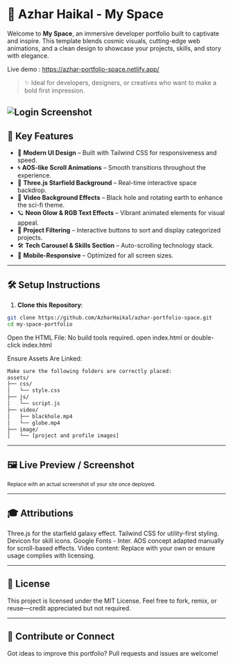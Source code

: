 # 🌌 Azhar Haikal - My Space

Welcome to **My Space**, an immersive developer portfolio built to captivate and inspire. This template blends cosmic visuals, cutting-edge web animations, and a clean design to showcase your projects, skills, and story with elegance.

Live demo : https://azhar-portfolio-space.netlify.app/
> ✨ Ideal for developers, designers, or creatives who want to make a bold first impression.

![Login Screenshot](assets/image/ss-readme.png)
---

## 🚀 Key Features

- 🎨 **Modern UI Design** – Built with Tailwind CSS for responsiveness and speed.
- 🌀 **AOS-like Scroll Animations** – Smooth transitions throughout the experience.
- 🌠 **Three.js Starfield Background** – Real-time interactive space backdrop.
- 🎥 **Video Background Effects** – Black hole and rotating earth to enhance the sci-fi theme.
- 🪐 **Neon Glow & RGB Text Effects** – Vibrant animated elements for visual appeal.
- 🧠 **Project Filtering** – Interactive buttons to sort and display categorized projects.
- 🛠️ **Tech Carousel & Skills Section** – Auto-scrolling technology stack.
- 📱 **Mobile-Responsive** – Optimized for all screen sizes.

---

## 🛠️ Setup Instructions

1. **Clone this Repository**:

```bash
git clone https://github.com/AzharHaikal/azhar-portfolio-space.git
cd my-space-portfolio
```
Open the HTML File:
No build tools required.
open index.html or double-click index.html

Ensure Assets Are Linked:
```bash
Make sure the following folders are correctly placed:
assets/
├── css/
│   └── style.css
├── js/
│   └── script.js
├── video/
│   ├── blackhole.mp4
│   └── globe.mp4
├── image/
│   └── [project and profile images]
```

---

## 🖼️ Live Preview / Screenshot

<sub>Replace with an actual screenshot of your site once deployed.</sub>

---

## 🎓 Attributions
Three.js for the starfield galaxy effect.
Tailwind CSS for utility-first styling.
Devicon for skill icons.
Google Fonts - Inter.
AOS concept adapted manually for scroll-based effects.
Video content: Replace with your own or ensure usage complies with licensing.

---

## 📄 License
This project is licensed under the MIT License.
Feel free to fork, remix, or reuse—credit appreciated but not required.

---

## 🤝 Contribute or Connect
Got ideas to improve this portfolio?
Pull requests and issues are welcome!